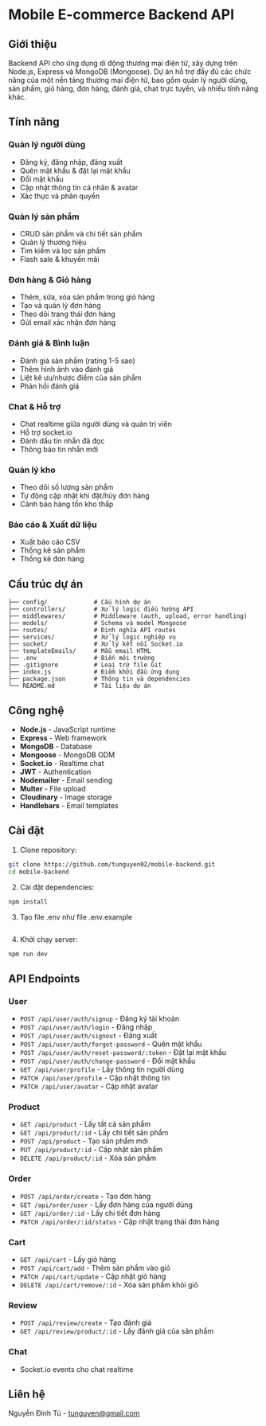 # Mobile E-commerce Backend API

## Giới thiệu

Backend API cho ứng dụng di động thương mại điện tử, xây dựng trên Node.js, Express và MongoDB (Mongoose). Dự án hỗ trợ đầy đủ các chức năng của một nền tảng thương mại điện tử, bao gồm quản lý người dùng, sản phẩm, giỏ hàng, đơn hàng, đánh giá, chat trực tuyến, và nhiều tính năng khác.

## Tính năng

### Quản lý người dùng
- Đăng ký, đăng nhập, đăng xuất
- Quên mật khẩu & đặt lại mật khẩu
- Đổi mật khẩu
- Cập nhật thông tin cá nhân & avatar
- Xác thực và phân quyền

### Quản lý sản phẩm
- CRUD sản phẩm và chi tiết sản phẩm
- Quản lý thương hiệu
- Tìm kiếm và lọc sản phẩm
- Flash sale & khuyến mãi

### Đơn hàng & Giỏ hàng
- Thêm, sửa, xóa sản phẩm trong giỏ hàng
- Tạo và quản lý đơn hàng
- Theo dõi trạng thái đơn hàng
- Gửi email xác nhận đơn hàng

### Đánh giá & Bình luận
- Đánh giá sản phẩm (rating 1-5 sao)
- Thêm hình ảnh vào đánh giá
- Liệt kê ưu/nhược điểm của sản phẩm
- Phản hồi đánh giá

### Chat & Hỗ trợ
- Chat realtime giữa người dùng và quản trị viên
- Hỗ trợ socket.io
- Đánh dấu tin nhắn đã đọc
- Thông báo tin nhắn mới

### Quản lý kho
- Theo dõi số lượng sản phẩm
- Tự động cập nhật khi đặt/hủy đơn hàng
- Cảnh báo hàng tồn kho thấp

### Báo cáo & Xuất dữ liệu
- Xuất báo cáo CSV
- Thống kê sản phẩm
- Thống kê đơn hàng

## Cấu trúc dự án

```
├── config/             # Cấu hình dự án
├── controllers/        # Xử lý logic điều hướng API
├── middlewares/        # Middleware (auth, upload, error handling)
├── models/             # Schema và model Mongoose
├── routes/             # Định nghĩa API routes
├── services/           # Xử lý logic nghiệp vụ
├── socket/             # Xử lý kết nối Socket.io
├── templateEmails/     # Mẫu email HTML
├── .env                # Biến môi trường
├── .gitignore          # Loại trừ file Git
├── index.js            # Điểm khởi đầu ứng dụng
├── package.json        # Thông tin và dependencies
└── README.md           # Tài liệu dự án
```

## Công nghệ

- **Node.js** - JavaScript runtime
- **Express** - Web framework
- **MongoDB** - Database
- **Mongoose** - MongoDB ODM
- **Socket.io** - Realtime chat
- **JWT** - Authentication
- **Nodemailer** - Email sending
- **Multer** - File upload
- **Cloudinary** - Image storage
- **Handlebars** - Email templates

## Cài đặt

1. Clone repository:
```bash
git clone https://github.com/tunguyen02/mobile-backend.git
cd mobile-backend
```

2. Cài đặt dependencies:
```bash
npm install
```

3. Tạo file .env như file .env.example
```
```

4. Khởi chạy server:
```bash
npm run dev
```

## API Endpoints

### User
- `POST /api/user/auth/signup` - Đăng ký tài khoản
- `POST /api/user/auth/login` - Đăng nhập
- `POST /api/user/auth/signout` - Đăng xuất
- `POST /api/user/auth/forgot-password` - Quên mật khẩu
- `POST /api/user/auth/reset-password/:token` - Đặt lại mật khẩu
- `POST /api/user/auth/change-password` - Đổi mật khẩu
- `GET /api/user/profile` - Lấy thông tin người dùng
- `PATCH /api/user/profile` - Cập nhật thông tin
- `PATCH /api/user/avatar` - Cập nhật avatar

### Product
- `GET /api/product` - Lấy tất cả sản phẩm
- `GET /api/product/:id` - Lấy chi tiết sản phẩm
- `POST /api/product` - Tạo sản phẩm mới
- `PUT /api/product/:id` - Cập nhật sản phẩm
- `DELETE /api/product/:id` - Xóa sản phẩm

### Order
- `POST /api/order/create` - Tạo đơn hàng
- `GET /api/order/user` - Lấy đơn hàng của người dùng
- `GET /api/order/:id` - Lấy chi tiết đơn hàng
- `PATCH /api/order/:id/status` - Cập nhật trạng thái đơn hàng

### Cart
- `GET /api/cart` - Lấy giỏ hàng
- `POST /api/cart/add` - Thêm sản phẩm vào giỏ
- `PATCH /api/cart/update` - Cập nhật giỏ hàng
- `DELETE /api/cart/remove/:id` - Xóa sản phẩm khỏi giỏ

### Review
- `POST /api/review/create` - Tạo đánh giá
- `GET /api/review/product/:id` - Lấy đánh giá của sản phẩm

### Chat
- Socket.io events cho chat realtime

## Liên hệ

Nguyễn Đình Tú - tunguyen@gmail.com

